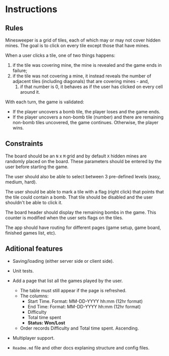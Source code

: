 # Instructions

## Rules

Minesweeper is a grid of tiles, each of which may or may not cover hidden mines. The goal is to click on every tile except those that have mines.

When a user clicks a tile, one of two things happens:

1. if the tile was covering mine, the mine is revealed and the game ends in failure;
2. if the tile was not covering a mine, it instead reveals the number of adjacent tiles (including diagonals) that are covering mines - and,
   1. if that number is 0, it behaves as if the user has clicked on every cell around it.

With each turn, the game is validated:

- If the player uncovers a bomb tile, the player loses and the game ends.
- If the player uncovers a non-bomb tile (number) and there are remaining non-bomb tiles uncovered, the game continues. Otherwise, the player wins.

## Constraints

The board should be an `N` x `M` grid and by default `X` hidden mines are
randomly placed on the board. These parameters should be entered by the user
before starting the game.

The user should also be able to select between 3 pre-defined levels (easy, medium, hard).

The user should be able to mark a tile with a flag (right click) that points that the tile could contain a bomb. That tile should be disabled and the user shouldn't be able to click it.

The board header should display the remaining bombs in the game. This counter is modified when the user sets flags on the tiles.

The app should have routing for different pages (game setup, game board, finished games list, etc).

## Aditional features

- Saving/loading (either server side or client side).
- Unit tests.
- Add a page that list all the games played by the user.

  - The table must still appear if the page is refreshed.
  - The columns:
    - Start Time. Format: MM-DD-YYYY hh:mm (12hr format)
    - End Time: Format: MM-DD-YYYY hh:mm (12hr format)
    - Difficulty
    - Total time spent
    - **Status: Won/Lost**
  - Order records Difficulty and Total time spent. Ascending.

- Multiplayer support.
- `Readme.md` file and other docs explaning structure and config files.
